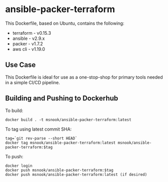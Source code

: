 # ansible-packer-terraform

This Dockerfile, based on Ubuntu, contains the following:
  
  * terraform  - v0.15.3
  * ansible    - v2.9.x
  * packer     - v1.7.2
  * aws cli    - v1.19.0

## Use Case

This Dockerfile is ideal for use as a one-stop-shop for primary tools needed in a simple CI/CD pipeline.

## Building and Pushing to Dockerhub

To build:

```
docker build . -t msnook/ansible-packer-terraform:latest
```

To tag using latest commit SHA:

```
tag=`git rev-parse --short HEAD`
docker tag msnook/ansible-packer-terraform:latest msnook/ansible-packer-terraform:$tag
```

To push:

```
docker login
docker push msnook/ansible-packer-terraform:$tag
docker push msnook/ansible-packer-terraform:latest (if desired)
```
